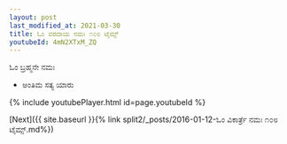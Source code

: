 ```yaml
---
layout: post
last_modified_at: 2021-03-30
title: ಓಂ ವರದಾಯ ನಮಃ ೧೦೮ ಟೈಮ್ಸ್
youtubeId: 4mN2XTxM_ZQ
---
```

 
 
 ಓಂ ಬ್ರಹ್ಮನೇ ನಮಃ  
 
 -  ಅಂತಿಮ ಸತ್ಯ ಯಾರು 
 
  
 
  
 
 
 
 
 
 


{% include youtubePlayer.html id=page.youtubeId %}
 
[Next]({{ site.baseurl }}{% link  split2/_posts/2016-01-12-ಓಂ ವಿಕಾರ್ತ್ರೆ ನಮಃ ೧೦೮ ಟೈಮ್ಸ್.md%})
 
